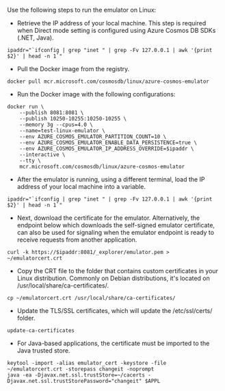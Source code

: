 Use the following steps to run the emulator on Linux:

- Retrieve the IP address of your local machine. This step is required when Direct mode setting is configured using Azure Cosmos DB SDKs (.NET, Java).

```
ipaddr="`ifconfig | grep "inet " | grep -Fv 127.0.0.1 | awk '{print $2}' | head -n 1`"
```

- Pull the Docker image from the registry.


```
docker pull mcr.microsoft.com/cosmosdb/linux/azure-cosmos-emulator
```

- Run the Docker image with the following configurations:

```
docker run \
    --publish 8081:8081 \
    --publish 10250-10255:10250-10255 \
    --memory 3g --cpus=4.0 \
    --name=test-linux-emulator \
    --env AZURE_COSMOS_EMULATOR_PARTITION_COUNT=10 \
    --env AZURE_COSMOS_EMULATOR_ENABLE_DATA_PERSISTENCE=true \
    --env AZURE_COSMOS_EMULATOR_IP_ADDRESS_OVERRIDE=$ipaddr \
    --interactive \
    --tty \
    mcr.microsoft.com/cosmosdb/linux/azure-cosmos-emulator
```    

- After the emulator is running, using a different terminal, load the IP address of your local machine into a variable.
 
```
ipaddr="`ifconfig | grep "inet " | grep -Fv 127.0.0.1 | awk '{print $2}' | head -n 1`"
```

- Next, download the certificate for the emulator. Alternatively, the endpoint below which downloads the self-signed emulator certificate, can also be used for signaling when the emulator endpoint is ready to receive requests from another application.

```
curl -k https://$ipaddr:8081/_explorer/emulator.pem > ~/emulatorcert.crt
```

- Copy the CRT file to the folder that contains custom certificates in your Linux distribution. Commonly on Debian distributions, it's located on /usr/local/share/ca-certificates/.

```
cp ~/emulatorcert.crt /usr/local/share/ca-certificates/
```

- Update the TLS/SSL certificates, which will update the /etc/ssl/certs/ folder.

```
update-ca-certificates
```

- For Java-based applications, the certificate must be imported to the Java trusted store.

```
keytool -import -alias emulator_cert -keystore -file ~/emulatorcert.crt -storepass changeit -noprompt
java -ea -Djavax.net.ssl.trustStore=~/cacerts -Djavax.net.ssl.trustStorePassword="changeit" $APPL
```